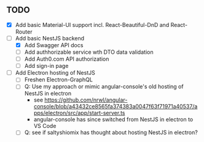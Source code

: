 ## TODO 
- [X] Add basic Material-UI support incl. React-Beautiful-DnD and React-Router
- [ ] Add basic NestJS backend
    - [X] Add Swagger API docs
    - [ ] Add authhorizable service wth DTO data validation
    - [ ] Add Auth0.com API authorization
    - [ ] Add sign-in page
- [ ] Add Electron hosting of NestJS
    - [ ] Freshen Electron-GraphQL
    - [ ] Q: Use my approach or mimic angular-console's old hosting of NestJS in electron
        - see https://github.com/nrwl/angular-console/blob/a43432ce8565fa374383a0047f63f71971a40537/apps/electron/src/app/start-server.ts
        - angular-console has since switched from NestJS in electron to VS Code
	- [ ] Q: see if saltyshiomix has thought about hosting NestJS in electron?
